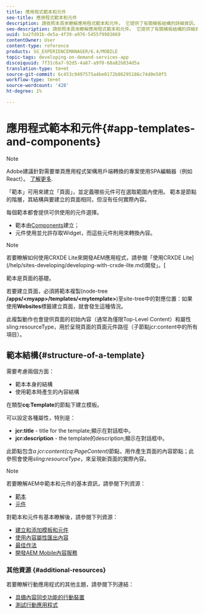 ```yaml
---
title: 應用程式範本和元件
seo-title: 應用程式範本和元件
description: 請依照本頁來瞭解應用程式範本和元件。 它提供了有關模板結構的詳細資訊。
seo-description: 請依照本頁來瞭解應用程式範本和元件。 它提供了有關模板結構的詳細資訊。
uuid: ba2fd91b-de5a-4f39-a976-5455f9983669
contentOwner: User
content-type: reference
products: SG_EXPERIENCEMANAGER/6.4/MOBILE
topic-tags: developing-on-demand-services-app
discoiquuid: 7f31c6a7-92d5-4a87-a9f0-68a82b834d5a
translation-type: tm+mt
source-git-commit: 6c453c9497575a4be0172b86295186c74d0e50f5
workflow-type: tm+mt
source-wordcount: '428'
ht-degree: 1%

---
```



# 應用程式範本和元件{#app-templates-and-components}

>[!NOTE]
>
>Adobe建議針對需要單頁應用程式架構用戶端轉換的專案使用SPA編輯器（例如React）。 [了解更多](/help/sites-developing/spa-overview.md).

「範本」可用來建立「頁面」，並定義哪些元件可在選取範圍內使用。 範本是節點的階層，其結構與要建立的頁面相同，但沒有任何實際內容。

每個範本都會提供可供使用的元件選擇。

* 範本由[Components](/help/sites-developing/components.md)建立；
* 元件使用並允許存取Widget，而這些元件則用來轉換內容。

>[!NOTE]
>
>若要瞭解如何使用CRXDE Lite來開發AEM應用程式，請參閱「使用CRXDE Lite](/help/sites-developing/developing-with-crxde-lite.md)開發」。[

範本是頁面的基礎。

若要建立頁面，必須將範本複製(node-tree **/apps/&lt;myapp>/templates/&lt;mytemplate>**)至site-tree中的對應位置：如果使用&#x200B;**Websites**&#x200B;標籤建立頁面，就會發生這種情況。

此複製動作也會提供頁面的初始內容（通常為僅限Top-Level Content）和屬性sling:resourceType，用於呈現頁面的頁面元件路徑（子節點jcr:content中的所有項目）。

## 範本結構{#structure-of-a-template}

需要考慮兩個方面：

* 範本本身的結構
* 使用範本時產生的內容結構

在類型&#x200B;**cq:Template**&#x200B;的節點下建立模板。

可以設定各種屬性，特別是：

* **jcr:title** - title for the template;顯示在對話框中。
* **jcr:description** - the template的description;顯示在對話框中。

此節點包含&#x200B;*a jcr:content(cq:PageContent)*&#x200B;節點，用作產生頁面的內容節點；此參照會使用&#x200B;*sling:resourceType*，來呈現新頁面的實際內容。

>[!NOTE]
>
>若要瞭解AEM中範本和元件的基本資訊，請參閱下列資源：
>
>* [範本](/help/sites-developing/templates.md)
>* [元件](/help/sites-developing/components.md)

>



對範本和元件有基本瞭解後，請參閱下列資源：

* [建立和添加模板和元件](/help/mobile/mobile-ondemand-app-templates.md)
* [使用內容屬性匯出內容](/help/mobile/on-demand-content-properties-exporting.md)
* [最佳作法](/help/mobile/best-practices-aem-mobile.md)
* [開發AEM Mobile內容服務](/help/mobile/developing-content-services.md)

### 其他資源 {#additional-resources}

若要瞭解行動應用程式的其他主題，請參閱下列連結：

* [具備內容同步功能的行動裝置](/help/mobile/mobile-ondemand-contentsync.md)
* [測試行動應用程式](/help/mobile/develop-mobile-apps-testing.md)

